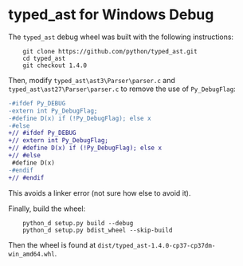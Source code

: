 # typed_ast for Windows Debug

The `typed_ast` debug wheel was built with the following instructions:

        git clone https://github.com/python/typed_ast.git
        cd typed_ast
        git checkout 1.4.0

Then, modify `typed_ast\ast3\Parser\parser.c` and `typed_ast\ast27\Parser\parser.c` to remove the use of `Py_DebugFlag`:

```diff
-#ifdef Py_DEBUG
-extern int Py_DebugFlag;
-#define D(x) if (!Py_DebugFlag); else x
-#else
+// #ifdef Py_DEBUG
+// extern int Py_DebugFlag;
+// #define D(x) if (!Py_DebugFlag); else x
+// #else
 #define D(x)
-#endif
+// #endif
```

This avoids a linker error (not sure how else to avoid it).

Finally, build the wheel:

        python_d setup.py build --debug
        python_d setup.py bdist_wheel --skip-build

Then the wheel is found at `dist/typed_ast-1.4.0-cp37-cp37dm-win_amd64.whl`.

